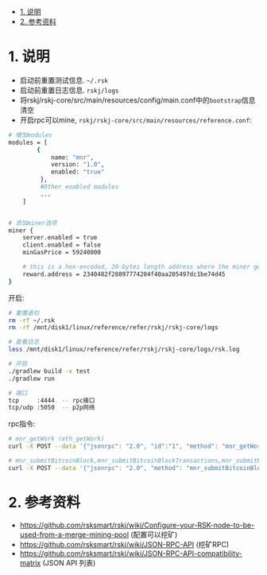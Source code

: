 
<!-- TOC -->

- [1. 说明](#1-说明)
- [2. 参考资料](#2-参考资料)

<!-- /TOC -->


<a id="markdown-1-说明" name="1-说明"></a>
# 1. 说明

* 启动前重置测试信息. `~/.rsk` 
* 启动前重置日志信息. `rskj/logs`
* 将rskj/rskj-core/src/main/resources/config/main.conf中的`bootstrap`信息清空
* 开启rpc可以mine, `rskj/rskj-core/src/main/resources/reference.conf`:

```bash
# 增加modules
modules = [
        {
            name: "mnr",
            version: "1.0",
            enabled: "true"
         },
         #Other enabled modules
         ...
    ]


# 添加miner选项
miner {
    server.enabled = true
    client.enabled = false
    minGasPrice = 59240000

    # this is a hex-encoded, 20-bytes length address where the miner gets the reward
    reward.address = 2340482f28897774204f40aa205497dc1be74d45
}
```


开启:
```bash
# 重置语句
rm -rf ~/.rsk 
rm -rf /mnt/disk1/linux/reference/refer/rskj/rskj-core/logs

# 查看日志
less /mnt/disk1/linux/reference/refer/rskj/rskj-core/logs/rsk.log

# 开启
./gradlew build -x test 
./gradlew run

# 端口
tcp     :4444  -- rpc接口
tcp/udp :5050  -- p2p网络
```

rpc指令:
```bash
# mnr_getWork (eth_getWork)
curl -X POST --data '{"jsonrpc": "2.0", "id":"1", "method": "mnr_getWork", "params": [] }' -H "Content-Type:application/json"  127.0.0.1:4444

# mnr_submitBitcoinBlock,mnr_submitBitcoinBlockTransactions,mnr_submitBitcoinBlockPartialMerkle (eth_submitWork)
curl -X POST --data '{"jsonrpc": "2.0", "method": "mnr_submitBitcoinBlock", "params": ["010000309821be091716ff34ddd54dd79a5d26af10a4214229b78b6e89d490360c000000eb436828fd1883ca69c1c6876174412da9f58f4848a29d7f4d698a7d09eaed593497ee58ffff7f2021393df40101000000010000000000000000000000000000000000000000000000000000000000000000ffffffff1f021402043497ee5808f8000002000000000d2f72736b5f7374726174756d2f000000000240be4025000000001976a914e5e9208d759e89a2e1767f5baeda58f188da206a88ac00000000000000002952534b424c4f434b3a3be5d1c4427993f22f985ff8e99a2b8560b2d1205580867e4eec21123315213b00000000"], "id": 1}' -H "Content-Type:application/json" 127.0.0.1:4444

```

<a id="markdown-2-参考资料" name="2-参考资料"></a>
# 2. 参考资料

* https://github.com/rsksmart/rskj/wiki/Configure-your-RSK-node-to-be-used-from-a-merge-mining-pool (配置可以挖矿)
* https://github.com/rsksmart/rskj/wiki/JSON-RPC-API (挖矿RPC)
* https://github.com/rsksmart/rskj/wiki/JSON-RPC-API-compatibility-matrix (JSON API 列表)
